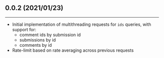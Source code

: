 ## 0.0.2 (2021/01/23)

---

- Initial implementation of multithreading requests for `ids` queries, with support for:
  - comment ids by submission id
  - submissions by id
  - comments by id
- Rate-limit based on rate averaging across previous requests
